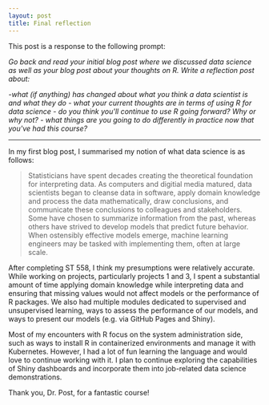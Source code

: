 ```yaml
---
layout: post
title: Final reflection
---
```


This post is a response to the following prompt:

_Go back and read your initial blog post where we discussed data science as well as your blog post about your thoughts on R.  Write a reflection post about:_

_-what (if anything) has changed about what you think a data scientist is and what they do_
_- what your current thoughts are in terms of using R for data science - do you think you'll continue to use R going forward?  Why or why not?_
_- what things are you going to do differently in practice now that you've had this course?_

---

In my first blog post, I summarised my notion of what data science is as follows: 

> Statisticians have spent decades creating the theoretical foundation for 
> interpreting data. As computers and digitial media matured, data scientists 
> began to cleanse data in software, apply domain knowledge and process the data 
> mathematically, draw conclusions, and communicate these conclusions to 
> colleagues and stakeholders. Some have chosen to summarize information from 
> the past, whereas others have strived to develop models that predict future 
> behavior. When ostensibly effective models emerge, machine learning engineers 
> may be tasked with implementing them, often at large scale.   

After completing ST 558, I think my presumptions were relatively accurate. While working on projects, particularly projects 1 and 3, I spent a substantial amount of time applying domain knowledge while interpreting data and ensuring that missing values would not affect models or the performance of R packages. We also had multiple modules dedicated to supervised and unsupervised learning, ways to assess the performance of our models, and ways to present our models (e.g. via GitHub Pages and Shiny). 

Most of my encounters with R focus on the system administration side, such as ways to install R in containerized environments and manage it with Kubernetes. However, I had a lot of fun learning the language and would love to continue working with it. I plan to continue exploring the capabilities of Shiny dashboards and incorporate them into job-related data science demonstrations. 

Thank you, Dr. Post, for a fantastic course!

